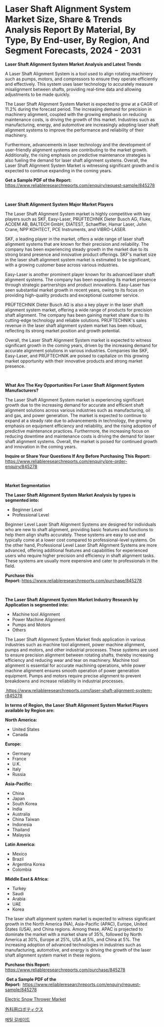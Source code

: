 <p><h1>Laser Shaft Alignment System Market Size, Share & Trends Analysis Report By Material, By Type, By End-user, By Region, And Segment Forecasts, 2024 - 2031</h1></p><p><strong>Laser Shaft Alignment System Market Analysis and Latest Trends</strong></p>
<p><p>A Laser Shaft Alignment System is a tool used to align rotating machinery such as pumps, motors, and compressors to ensure they operate efficiently and effectively. This system uses laser technology to accurately measure misalignment between shafts, providing real-time data and allowing adjustments to be made quickly.</p><p>The Laser Shaft Alignment System Market is expected to grow at a CAGR of 11.2% during the forecast period. The increasing demand for precision in machinery alignment, coupled with the growing emphasis on reducing maintenance costs, is driving the growth of this market. Industries such as manufacturing, energy, and automotive are increasingly adopting laser shaft alignment systems to improve the performance and reliability of their machinery.</p><p>Furthermore, advancements in laser technology and the development of user-friendly alignment systems are contributing to the market growth. Additionally, the rising emphasis on predictive maintenance strategies is also fueling the demand for laser shaft alignment systems. Overall, the Laser Shaft Alignment System Market is witnessing significant growth and is expected to continue expanding in the coming years.</p></p>
<p><strong>Get a Sample PDF of the Report:&nbsp;</strong> <a href="https://www.reliableresearchreports.com/enquiry/request-sample/845278">https://www.reliableresearchreports.com/enquiry/request-sample/845278</a></p>
<p>&nbsp;</p>
<p><strong>Laser Shaft Alignment System Major Market Players</strong></p>
<p><p>The Laser Shaft Alignment System market is highly competitive with key players such as SKF, Easy-Laser, PRÜFTECHNIK Dieter Busch AG, Fluke, ACOEM AB, BALTECH GmbH, DIATEST, Schaeffler, Hamar Laser, John Crane, NPP KOHTECT, PCE Instruments, and VIBRO-LASER.</p><p>SKF, a leading player in the market, offers a wide range of laser shaft alignment systems that are known for their precision and reliability. The company has been experiencing steady growth in the market due to its strong brand presence and innovative product offerings. SKF's market size in the laser shaft alignment system market is estimated to be significant, with a growing customer base across various industries.</p><p>Easy-Laser is another prominent player known for its advanced laser shaft alignment systems. The company has been expanding its market presence through strategic partnerships and product innovations. Easy-Laser has seen substantial market growth in recent years, owing to its focus on providing high-quality products and exceptional customer service.</p><p>PRÜFTECHNIK Dieter Busch AG is also a key player in the laser shaft alignment system market, offering a wide range of products for precision shaft alignment. The company has been gaining market share due to its cutting-edge technology and reliable solutions. PRÜFTECHNIK's sales revenue in the laser shaft alignment system market has been robust, reflecting its strong market position and growth potential.</p><p>Overall, the Laser Shaft Alignment System market is expected to witness significant growth in the coming years, driven by the increasing demand for accurate alignment solutions in various industries. Companies like SKF, Easy-Laser, and PRÜFTECHNIK are poised to capitalize on this growing market opportunity with their innovative products and strong market presence.</p></p>
<p>&nbsp;</p>
<p><strong>What Are The Key Opportunities For Laser Shaft Alignment System Manufacturers?</strong></p>
<p><p>The Laser Shaft Alignment System market is experiencing significant growth due to the increasing demand for accurate and efficient shaft alignment solutions across various industries such as manufacturing, oil and gas, and power generation. The market is expected to continue to expand at a steady rate due to advancements in technology, the growing emphasis on equipment efficiency and reliability, and the rising adoption of predictive maintenance practices. Furthermore, the increasing focus on reducing downtime and maintenance costs is driving the demand for laser shaft alignment systems. Overall, the market is poised for continued growth and innovation in the coming years.</p></p>
<p><strong>Inquire or Share Your Questions If Any Before Purchasing This Report:</strong> <a href="https://www.reliableresearchreports.com/enquiry/pre-order-enquiry/845278">https://www.reliableresearchreports.com/enquiry/pre-order-enquiry/845278</a></p>
<p>&nbsp;</p>
<p><strong>Market Segmentation</strong></p>
<p><strong>The Laser Shaft Alignment System Market Analysis by types is segmented into:</strong></p>
<p><ul><li>Beginner Level</li><li>Professional Level</li></ul></p>
<p><p>Beginner Level Laser Shaft Alignment Systems are designed for individuals who are new to shaft alignment, providing basic features and functions to help them align shafts accurately. These systems are easy to use and typically come at a lower cost compared to professional-level systems. On the other hand, Professional Level Laser Shaft Alignment Systems are more advanced, offering additional features and capabilities for experienced users who require higher precision and efficiency in shaft alignment tasks. These systems are usually more expensive and cater to professionals in the field.</p></p>
<p><strong>Purchase this Report:&nbsp;</strong><a href="https://www.reliableresearchreports.com/purchase/845278">https://www.reliableresearchreports.com/purchase/845278</a></p>
<p>&nbsp;</p>
<p><strong>The Laser Shaft Alignment System Market Industry Research by Application is segmented into:</strong></p>
<p><ul><li>Machine tool Alignment</li><li>Power Machine Alignment</li><li>Pumps and Motors</li><li>Others</li></ul></p>
<p><p>The Laser Shaft Alignment System Market finds application in various industries such as machine tool alignment, power machine alignment, pumps and motors, and other industrial processes. These systems are used to ensure precision alignment between rotating shafts, thereby increasing efficiency and reducing wear and tear on machinery. Machine tool alignment is essential for accurate machining operations, while power machine alignment ensures smooth operation of power generation equipment. Pumps and motors require precise alignment to prevent breakdowns and increase reliability in industrial processes.</p></p>
<p><a href="https://www.reliableresearchreports.com/laser-shaft-alignment-system-r845278">&nbsp;https://www.reliableresearchreports.com/laser-shaft-alignment-system-r845278</a></p>
<p><strong>In terms of Region, the Laser Shaft Alignment System Market Players available by Region are:</strong></p>
<p>
    <p> <strong> North America: </strong>
        <ul>
            <li>United States</li>
            <li>Canada</li>
        </ul>
        </p> 
    <p> <strong> Europe: </strong>
        <ul>
            <li>Germany</li>
            <li>France</li>
            <li>U.K.</li>
            <li>Italy</li>
            <li>Russia</li>
        </ul>
        </p> 
    <p> <strong> Asia-Pacific: </strong>
        <ul>
            <li>China</li>
            <li>Japan</li>
            <li>South Korea</li>
            <li>India</li>
            <li>Australia</li>
            <li>China Taiwan</li>
            <li>Indonesia</li>
            <li>Thailand</li>
            <li>Malaysia</li>
        </ul>
        </p> 
    <p> <strong> Latin America: </strong>
        <ul>
            <li>Mexico</li>
            <li>Brazil</li>
            <li>Argentina Korea</li>
            <li>Colombia</li>
        </ul>
        </p> 
    <p> <strong> Middle East & Africa: </strong>
        <ul>
            <li>Turkey</li>
            <li>Saudi</li>
            <li>Arabia</li>
            <li>UAE</li>
            <li>Korea</li>
        </ul>
    </p>
    </p>
<p><p>The laser shaft alignment system market is expected to witness significant growth in the North America (NA), Asia-Pacific (APAC), Europe, United States (USA), and China regions. Among these, APAC is projected to dominate the market with a market share of 35%, followed by North America at 30%, Europe at 25%, USA at 5%, and China at 5%. The increasing adoption of advanced technologies in industries such as manufacturing, automotive, and energy is driving the growth of the laser shaft alignment system market in these regions.</p></p>
<p><strong>Purchase this Report: </strong><a href="https://www.reliableresearchreports.com/purchase/845278">https://www.reliableresearchreports.com/purchase/845278</a></p>
<p>&nbsp;<strong>Get a Sample PDF of the Report:&nbsp;&nbsp;</strong><a href="https://www.reliableresearchreports.com/enquiry/request-sample/845278">https://www.reliableresearchreports.com/enquiry/request-sample/845278</a></p>
<p><strong></strong></p>
<p><p><a href="https://github.com/WillieWoodard/Market-Research-Report-List-4/blob/main/electric-snow-thrower-market.md">Electric Snow Thrower Market</a></p><p><a href="https://github.com/oafhukehf4709715/Market-Research-Report-List-1/blob/main/857390428875.md">外科用ロボティクス</a></p><p><a href="https://github.com/plelbej847484502/Market-Research-Report-List-1/blob/main/906170026511.md">메틸 갈레이트</a></p></p>